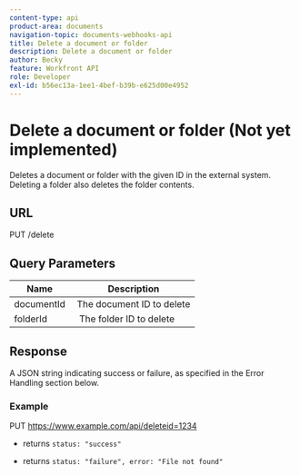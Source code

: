 ```yaml
---
content-type: api
product-area: documents
navigation-topic: documents-webhooks-api
title: Delete a document or folder
description: Delete a document or folder
author: Becky
feature: Workfront API
role: Developer
exl-id: b56ec13a-1ee1-4bef-b39b-e625d00e4952
---
```


# Delete a document or folder (Not yet implemented)

Deletes a document or folder with the given ID in the external system. Deleting a folder also deletes the folder contents.

## URL

PUT /delete

## Query Parameters

| Name&nbsp; |Description |
|---|---|
| documentId&nbsp; |The document ID to delete |
| folderId&nbsp; |&nbsp;The folder ID to delete |



## Response 

A JSON string indicating success or failure, as specified in the Error Handling section below.

### Example

PUT https://www.example.com/api/delete­­­­­­­­­­­­­­­­­­­­­­­­­­­­­id=1234 ­­­­­­­­­­­­­­­­­­­­­­­­­­­­­­­­­­­
* ­returns `status: "success"`

* returns `status: "failure", error: "File not found"`
